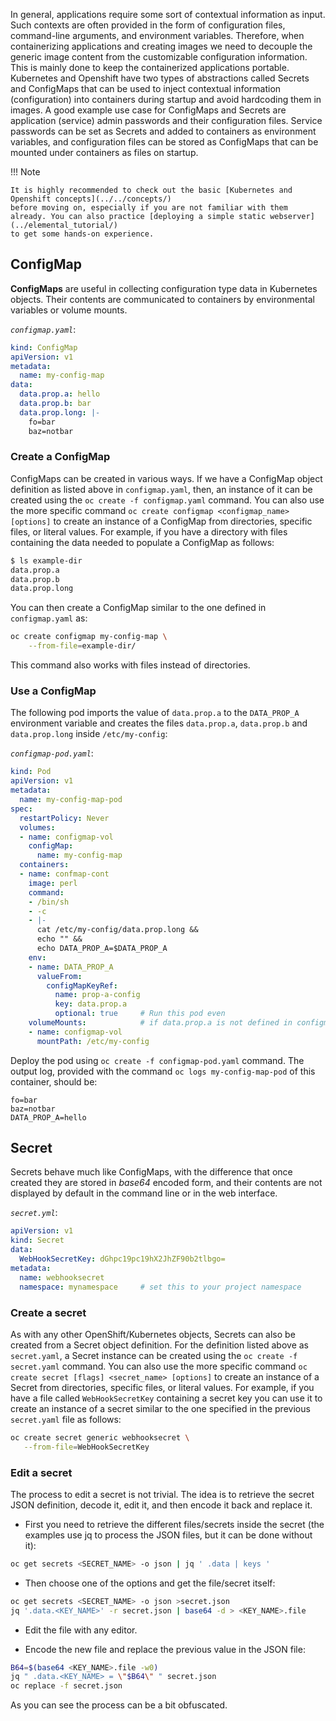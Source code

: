 
In general, applications require some sort of contextual information as input.
Such contexts are often provided in the form of configuration files, command-line
arguments, and environment variables. Therefore, when containerizing applications
and creating images we need to decouple the generic image content from the
customizable configuration information. This is mainly done to keep the
containerized applications portable. Kubernetes and Openshift have two types
of abstractions called Secrets and ConfigMaps that can be used to inject
contextual information (configuration) into containers during startup and
avoid hardcoding them in images. A good example use case for ConfigMaps and
Secrets are application (service) admin passwords and their configuration files.
Service passwords can be set as Secrets and added to containers as environment
variables, and configuration files can be stored as ConfigMaps that can be
mounted under containers as files on startup.

!!! Note

    It is highly recommended to check out the basic [Kubernetes and Openshift concepts](../../concepts/) 
    before moving on, especially if you are not familiar with them already. You can also practice [deploying a simple static webserver](../elemental_tutorial/) 
    to get some hands-on experience. 

## ConfigMap

**ConfigMaps** are useful in collecting configuration type data in Kubernetes
objects. Their contents are communicated to containers by environmental
variables or volume mounts.

*`configmap.yaml`*:

```yaml
kind: ConfigMap
apiVersion: v1
metadata:
  name: my-config-map
data:
  data.prop.a: hello
  data.prop.b: bar
  data.prop.long: |-
    fo=bar
    baz=notbar
```

### Create a ConfigMap

ConfigMaps can be created in various ways. If we have a ConfigMap object definition
as listed above in `configmap.yaml`, then, an instance of it can be created using
the `oc create -f configmap.yaml` command. You can also use the more specific
command `oc create configmap <configmap_name> [options]` to create an instance
of a ConfigMap from directories, specific files, or literal values.
For example, if you have a directory with files containing the data needed to
populate a ConfigMap as follows:

```sh
$ ls example-dir
data.prop.a
data.prop.b
data.prop.long
```

You can then create a ConfigMap similar to the one defined in `configmap.yaml` as:

```sh
oc create configmap my-config-map \
    --from-file=example-dir/
```

This command also works with files instead of directories.

### Use a ConfigMap

The following pod imports the value of `data.prop.a` to the `DATA_PROP_A`
environment variable and creates the files `data.prop.a`, `data.prop.b` and
`data.prop.long` inside `/etc/my-config`:

*`configmap-pod.yaml`*:

```yaml
kind: Pod
apiVersion: v1
metadata:
  name: my-config-map-pod
spec:
  restartPolicy: Never
  volumes:
  - name: configmap-vol
    configMap:
      name: my-config-map
  containers:
  - name: confmap-cont
    image: perl
    command:
    - /bin/sh
    - -c
    - |-
      cat /etc/my-config/data.prop.long &&
      echo "" &&
      echo DATA_PROP_A=$DATA_PROP_A
    env:
    - name: DATA_PROP_A
      valueFrom:
        configMapKeyRef:
          name: prop-a-config
          key: data.prop.a
          optional: true     # Run this pod even
    volumeMounts:            # if data.prop.a is not defined in configmap
    - name: configmap-vol
      mountPath: /etc/my-config
```

Deploy the pod using `oc create -f configmap-pod.yaml` command. The output log, provided with the command `oc logs my-config-map-pod` of this container,
should be:

```
fo=bar
baz=notbar
DATA_PROP_A=hello
```

## Secret

Secrets behave much like ConfigMaps, with the difference that once created they are stored in *base64* encoded form, and their contents are not displayed by default in the command line or in the web interface.

*`secret.yml`*:

```yaml
apiVersion: v1
kind: Secret
data:
  WebHookSecretKey: dGhpc19pc19hX2JhZF90b2tlbgo=
metadata:
  name: webhooksecret
  namespace: mynamespace     # set this to your project namespace
```

### Create a secret

As with any other OpenShift/Kubernetes objects, Secrets can also be created from a Secret object definition.
For the definition listed above as `secret.yaml`, a Secret instance can be created using
the `oc create -f secret.yaml` command. You can also use the more specific command `oc create secret [flags] <secret_name> [options]`
to create an instance of a Secret from directories, specific files, or literal values.
For example, if you have a file  called `WebHookSecretKey` containing a secret key  you can
use it to create an instance of a secret similar to the one specified in the previous `secret.yaml` file
as follows:

```sh
oc create secret generic webhooksecret \
   --from-file=WebHookSecretKey
```

### Edit a secret

The process to edit a secret is not trivial. The idea is to retrieve the secret JSON definition, decode it, edit it, and then encode it back and replace it.

* First you need to retrieve the different files/secrets inside the secret (the examples use jq to process the JSON files, but it can be done without it):

```sh
oc get secrets <SECRET_NAME> -o json | jq ' .data | keys '
```

* Then choose one of the options and get the file/secret itself:

```sh
oc get secrets <SECRET_NAME> -o json >secret.json
jq '.data.<KEY_NAME>' -r secret.json | base64 -d > <KEY_NAME>.file
```

* Edit the file with any editor.

* Encode the new file and replace the previous value in the JSON file:

```sh
B64=$(base64 <KEY_NAME>.file -w0)
jq " .data.<KEY_NAME> = \"$B64\" " secret.json
oc replace -f secret.json
```

As you can see the process can be a bit obfuscated.
